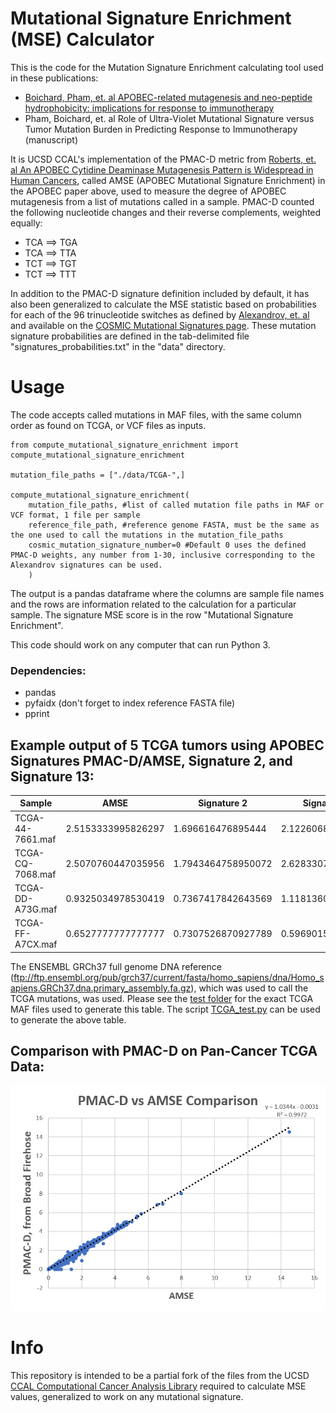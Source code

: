 # Mutational Signature Enrichment (MSE) Calculator

This is the code for the Mutation Signature Enrichment calculating tool used in these publications:
- [Boichard, Pham, et. al APOBEC-related mutagenesis and neo-peptide hydrophobicity: implications for response to immunotherapy](https://www.tandfonline.com/doi/full/10.1080/2162402X.2018.1550341)
- Pham, Boichard, et. al Role of Ultra-Violet Mutational Signature versus Tumor Mutation Burden in Predicting Response to Immunotherapy (manuscript)


It is UCSD CCAL's implementation of the PMAC-D metric from [Roberts, et. al An APOBEC Cytidine Deaminase Mutagenesis Pattern is Widespread in Human Cancers](https://www.ncbi.nlm.nih.gov/pmc/articles/PMC3789062/), called AMSE (APOBEC Mutational Signature Enrichment) in the APOBEC paper above, used to measure the degree of APOBEC mutagenesis from a list of mutations called in a sample.  PMAC-D counted the following nucleotide changes and their reverse complements, weighted equally:

- TCA ==> TGA
- TCA ==> TTA
- TCT ==> TGT
- TCT ==> TTT

In addition to the PMAC-D signature definition included by default, it has also been generalized to calculate the MSE statistic based on probabilities for each of the 96 trinucleotide switches as defined by [Alexandrov, et. al](https://www.ncbi.nlm.nih.gov/pmc/articles/PMC3776390/) and available on the [COSMIC Mutational Signatures page](https://cancer.sanger.ac.uk/cosmic/signatures).  These mutation signature probabilities are defined in the tab-delimited file "signatures_probabilities.txt" in the "data" directory.

# Usage
The code accepts called mutations in MAF files, with the same column order as found on TCGA, or VCF files as inputs.  
```
from compute_mutational_signature_enrichment import compute_mutational_signature_enrichment

mutation_file_paths = ["./data/TCGA-",]

compute_mutational_signature_enrichment(
    mutation_file_paths, #list of called mutation file paths in MAF or VCF format, 1 file per sample
    reference_file_path, #reference genome FASTA, must be the same as the one used to call the mutations in the mutation_file_paths
	cosmic_mutation_signature_number=0 #Default 0 uses the defined PMAC-D weights, any number from 1-30, inclusive corresponding to the Alexandrov signatures can be used. 
	)

```

The output is a pandas dataframe where the columns are sample file names and the rows are information related to the calculation for a particular sample.  The signature MSE score is in the row "Mutational Signature Enrichment".  

This code should work on any computer that can run Python 3.  
### Dependencies:
- pandas
- pyfaidx (don't forget to index reference FASTA file)
- pprint

## Example output of 5 TCGA tumors using APOBEC Signatures PMAC-D/AMSE, Signature 2, and Signature 13:

| Sample | AMSE | Signature 2 | Signature 13 |
|--------|------|-------------|--------------|
|TCGA-44-7661.maf|2.5153333995826297|1.696616476895444|2.122606877977259|
|TCGA-CQ-7068.maf|2.5070760447035956|1.7943464758950072|2.628330781579929|
|TCGA-DD-A73G.maf|0.9325034978530419|0.7367417842643569|1.1181360888995775|
|TCGA-FF-A7CX.maf|0.6527777777777777|0.7307526870927789|0.5969015874220198|

The ENSEMBL GRCh37 full genome DNA reference (ftp://ftp.ensembl.org/pub/grch37/current/fasta/homo_sapiens/dna/Homo_sapiens.GRCh37.dna.primary_assembly.fa.gz), which was used to call the TCGA mutations, was used.
Please see the [test folder](/test/) for the exact TCGA MAF files used to generate this table.  The script [TCGA_test.py](/TCGA_test.py) can be used to generate the above table.

## Comparison with PMAC-D on Pan-Cancer TCGA Data:
![PMAC-D vs AMSE graph](/images/PMAC-D_AMSE.png)

# Info
This repository is intended to be a partial fork of the files from the UCSD [CCAL Computational Cancer Analysis Library](https://github.com/KwatME/ccal) required to calculate MSE values, generalized to work on any mutational signature. 
